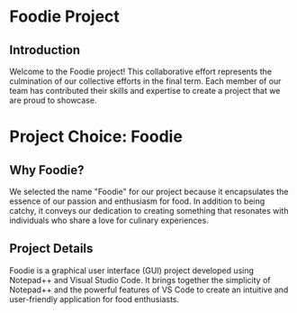 

<h1>Foodie Project</h1>
<h2>Introduction</h2>
<p>Welcome to the Foodie project! This collaborative effort represents the culmination of our collective efforts in the final term. Each member of our team has contributed their skills and expertise to create a project that we are proud to showcase.</p>
<h1>Project Choice: Foodie</h1>
<h2>Why Foodie?</h2>
<p>We selected the name "Foodie" for our project because it encapsulates the essence of our passion and enthusiasm for food. In addition to being catchy, it conveys our dedication to creating something that resonates with individuals who share a love for culinary experiences.</p>
<h2>Project Details</h2>
<p>Foodie is a graphical user interface (GUI) project developed using Notepad++ and Visual Studio Code. It brings together the simplicity of Notepad++ and the powerful features of VS Code to create an intuitive and user-friendly application for food enthusiasts.
</p>



